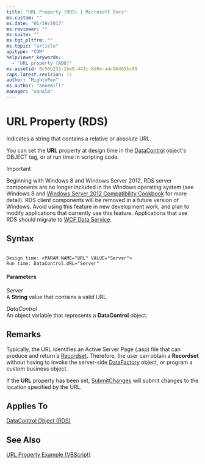```yaml
---
title: "URL Property (RDS) | Microsoft Docs"
ms.custom: ""
ms.date: "01/19/2017"
ms.reviewer: ""
ms.suite: ""
ms.tgt_pltfrm: ""
ms.topic: "article"
apitype: "COM"
helpviewer_keywords: 
  - "URL property [ADO]"
ms.assetid: 8c56b233-1be8-442c-8d0e-a4c96465bc99
caps.latest.revision: 15
author: "MightyPen"
ms.author: "annemill"
manager: "sonalm"
---
```

# URL Property (RDS)
Indicates a string that contains a relative or absolute URL.  
  
 You can set the **URL** property at design time in the [DataControl](../../../ado/reference/rds-api/datacontrol-object-rds.md) object's OBJECT tag, or at run time in scripting code.  
  
> [!IMPORTANT]
>  Beginning with Windows 8 and Windows Server 2012, RDS server components are no longer included in the Windows operating system (see Windows 8 and [Windows Server 2012 Compatibility Cookbook](https://www.microsoft.com/en-us/download/details.aspx?id=27416) for more detail). RDS client components will be removed in a future version of Windows. Avoid using this feature in new development work, and plan to modify applications that currently use this feature. Applications that use RDS should migrate to [WCF Data Service](http://go.microsoft.com/fwlink/?LinkId=199565).  
  
## Syntax  
  
```  
  
Design time: <PARAM NAME="URL" VALUE="Server">  
Run time: DataControl.URL="Server"  
```  
  
#### Parameters  
 *Server*  
 A **String** value that contains a valid URL.  
  
 *DataControl*  
 An object variable that represents a **DataControl** object.  
  
## Remarks  
 Typically, the URL identifies an Active Server Page (.asp) file that can produce and return a [Recordset](../../../ado/reference/ado-api/recordset-object-ado.md). Therefore, the user can obtain a **Recordset** without having to invoke the server-side [DataFactory](../../../ado/reference/rds-api/datafactory-object-rdsserver.md) object, or program a custom business object.  
  
 If the **URL** property has been set, [SubmitChanges](../../../ado/reference/rds-api/submitchanges-method-rds.md) will submit changes to the location specified by the URL.  
  
## Applies To  
 [DataControl Object (RDS)](../../../ado/reference/rds-api/datacontrol-object-rds.md)  
  
## See Also  
 [URL Property Example (VBScript)](../../../ado/reference/rds-api/url-property-example-vbscript.md)


